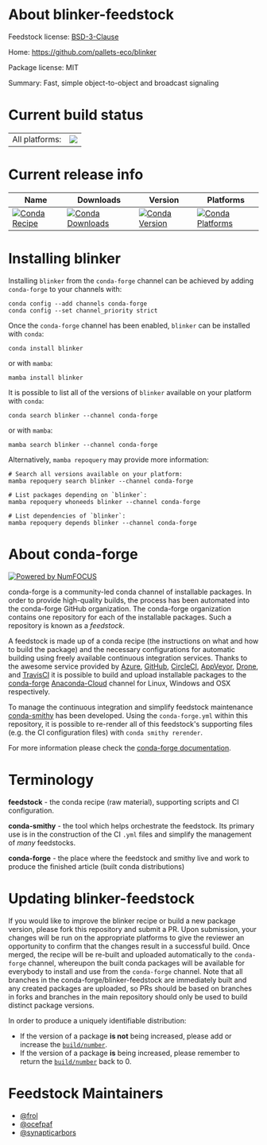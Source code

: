 About blinker-feedstock
=======================

Feedstock license: [BSD-3-Clause](https://github.com/conda-forge/blinker-feedstock/blob/main/LICENSE.txt)

Home: https://github.com/pallets-eco/blinker

Package license: MIT

Summary: Fast, simple object-to-object and broadcast signaling

Current build status
====================


<table><tr><td>All platforms:</td>
    <td>
      <a href="https://dev.azure.com/conda-forge/feedstock-builds/_build/latest?definitionId=3704&branchName=main">
        <img src="https://dev.azure.com/conda-forge/feedstock-builds/_apis/build/status/blinker-feedstock?branchName=main">
      </a>
    </td>
  </tr>
</table>

Current release info
====================

| Name | Downloads | Version | Platforms |
| --- | --- | --- | --- |
| [![Conda Recipe](https://img.shields.io/badge/recipe-blinker-green.svg)](https://anaconda.org/conda-forge/blinker) | [![Conda Downloads](https://img.shields.io/conda/dn/conda-forge/blinker.svg)](https://anaconda.org/conda-forge/blinker) | [![Conda Version](https://img.shields.io/conda/vn/conda-forge/blinker.svg)](https://anaconda.org/conda-forge/blinker) | [![Conda Platforms](https://img.shields.io/conda/pn/conda-forge/blinker.svg)](https://anaconda.org/conda-forge/blinker) |

Installing blinker
==================

Installing `blinker` from the `conda-forge` channel can be achieved by adding `conda-forge` to your channels with:

```
conda config --add channels conda-forge
conda config --set channel_priority strict
```

Once the `conda-forge` channel has been enabled, `blinker` can be installed with `conda`:

```
conda install blinker
```

or with `mamba`:

```
mamba install blinker
```

It is possible to list all of the versions of `blinker` available on your platform with `conda`:

```
conda search blinker --channel conda-forge
```

or with `mamba`:

```
mamba search blinker --channel conda-forge
```

Alternatively, `mamba repoquery` may provide more information:

```
# Search all versions available on your platform:
mamba repoquery search blinker --channel conda-forge

# List packages depending on `blinker`:
mamba repoquery whoneeds blinker --channel conda-forge

# List dependencies of `blinker`:
mamba repoquery depends blinker --channel conda-forge
```


About conda-forge
=================

[![Powered by
NumFOCUS](https://img.shields.io/badge/powered%20by-NumFOCUS-orange.svg?style=flat&colorA=E1523D&colorB=007D8A)](https://numfocus.org)

conda-forge is a community-led conda channel of installable packages.
In order to provide high-quality builds, the process has been automated into the
conda-forge GitHub organization. The conda-forge organization contains one repository
for each of the installable packages. Such a repository is known as a *feedstock*.

A feedstock is made up of a conda recipe (the instructions on what and how to build
the package) and the necessary configurations for automatic building using freely
available continuous integration services. Thanks to the awesome service provided by
[Azure](https://azure.microsoft.com/en-us/services/devops/), [GitHub](https://github.com/),
[CircleCI](https://circleci.com/), [AppVeyor](https://www.appveyor.com/),
[Drone](https://cloud.drone.io/welcome), and [TravisCI](https://travis-ci.com/)
it is possible to build and upload installable packages to the
[conda-forge](https://anaconda.org/conda-forge) [Anaconda-Cloud](https://anaconda.org/)
channel for Linux, Windows and OSX respectively.

To manage the continuous integration and simplify feedstock maintenance
[conda-smithy](https://github.com/conda-forge/conda-smithy) has been developed.
Using the ``conda-forge.yml`` within this repository, it is possible to re-render all of
this feedstock's supporting files (e.g. the CI configuration files) with ``conda smithy rerender``.

For more information please check the [conda-forge documentation](https://conda-forge.org/docs/).

Terminology
===========

**feedstock** - the conda recipe (raw material), supporting scripts and CI configuration.

**conda-smithy** - the tool which helps orchestrate the feedstock.
                   Its primary use is in the construction of the CI ``.yml`` files
                   and simplify the management of *many* feedstocks.

**conda-forge** - the place where the feedstock and smithy live and work to
                  produce the finished article (built conda distributions)


Updating blinker-feedstock
==========================

If you would like to improve the blinker recipe or build a new
package version, please fork this repository and submit a PR. Upon submission,
your changes will be run on the appropriate platforms to give the reviewer an
opportunity to confirm that the changes result in a successful build. Once
merged, the recipe will be re-built and uploaded automatically to the
`conda-forge` channel, whereupon the built conda packages will be available for
everybody to install and use from the `conda-forge` channel.
Note that all branches in the conda-forge/blinker-feedstock are
immediately built and any created packages are uploaded, so PRs should be based
on branches in forks and branches in the main repository should only be used to
build distinct package versions.

In order to produce a uniquely identifiable distribution:
 * If the version of a package **is not** being increased, please add or increase
   the [``build/number``](https://docs.conda.io/projects/conda-build/en/latest/resources/define-metadata.html#build-number-and-string).
 * If the version of a package **is** being increased, please remember to return
   the [``build/number``](https://docs.conda.io/projects/conda-build/en/latest/resources/define-metadata.html#build-number-and-string)
   back to 0.

Feedstock Maintainers
=====================

* [@frol](https://github.com/frol/)
* [@ocefpaf](https://github.com/ocefpaf/)
* [@synapticarbors](https://github.com/synapticarbors/)

